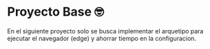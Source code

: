  # Proyecto Base :nerd_face:

 En el siguiente proyecto solo se busca implementar el arquetipo para ejecutar el navegador (edge) y ahorrar tiempo en la configuracion.

